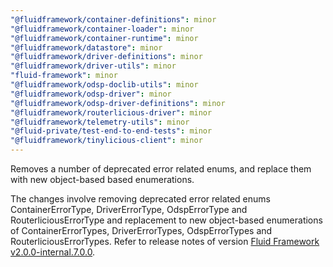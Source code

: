 ```yaml
---
"@fluidframework/container-definitions": minor
"@fluidframework/container-loader": minor
"@fluidframework/container-runtime": minor
"@fluidframework/datastore": minor
"@fluidframework/driver-definitions": minor
"@fluidframework/driver-utils": minor
"fluid-framework": minor
"@fluidframework/odsp-doclib-utils": minor
"@fluidframework/odsp-driver": minor
"@fluidframework/odsp-driver-definitions": minor
"@fluidframework/routerlicious-driver": minor
"@fluidframework/telemetry-utils": minor
"@fluid-private/test-end-to-end-tests": minor
"@fluidframework/tinylicious-client": minor
---
```


Removes a number of deprecated error related enums, and replace them with new object-based based enumerations.

The changes involve removing deprecated error related enums ContainerErrorType, DriverErrorType, OdspErrorType and RouterliciousErrorType and replacement to new object-based enumerations of ContainerErrorTypes, DriverErrorTypes, OdspErrorTypes and RouterliciousErrorTypes. Refer to release notes of version [Fluid Framework v2.0.0-internal.7.0.0](https://github.com/microsoft/FluidFramework/releases?q=DriverErrorType&expanded=true).
